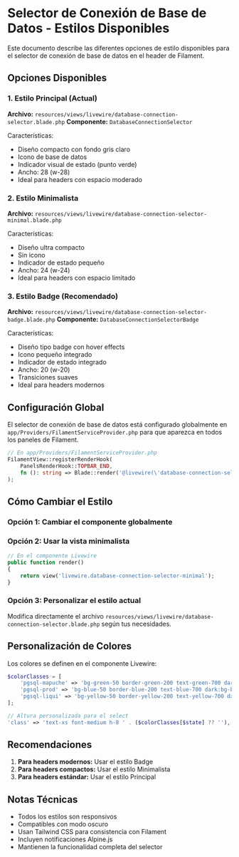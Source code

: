 # Selector de Conexión de Base de Datos - Estilos Disponibles

Este documento describe las diferentes opciones de estilo disponibles para el selector de conexión de base de datos en el header de Filament.

## Opciones Disponibles

### 1. Estilo Principal (Actual)
**Archivo:** `resources/views/livewire/database-connection-selector.blade.php`
**Componente:** `DatabaseConnectionSelector`

Características:
- Diseño compacto con fondo gris claro
- Icono de base de datos
- Indicador visual de estado (punto verde)
- Ancho: 28 (w-28)
- Ideal para headers con espacio moderado

### 2. Estilo Minimalista
**Archivo:** `resources/views/livewire/database-connection-selector-minimal.blade.php`

Características:
- Diseño ultra compacto
- Sin icono
- Indicador de estado pequeño
- Ancho: 24 (w-24)
- Ideal para headers con espacio limitado

### 3. Estilo Badge (Recomendado)
**Archivo:** `resources/views/livewire/database-connection-selector-badge.blade.php`
**Componente:** `DatabaseConnectionSelectorBadge`

Características:
- Diseño tipo badge con hover effects
- Icono pequeño integrado
- Indicador de estado integrado
- Ancho: 20 (w-20)
- Transiciones suaves
- Ideal para headers modernos

## Configuración Global

El selector de conexión de base de datos está configurado globalmente en `app/Providers/FilamentServiceProvider.php` para que aparezca en todos los paneles de Filament.

```php
// En app/Providers/FilamentServiceProvider.php
FilamentView::registerRenderHook(
    PanelsRenderHook::TOPBAR_END,
    fn (): string => Blade::render('@livewire(\'database-connection-selector-badge\')')
);
```

## Cómo Cambiar el Estilo

### Opción 1: Cambiar el componente globalmente

### Opción 2: Usar la vista minimalista

```php
// En el componente Livewire
public function render()
{
    return view('livewire.database-connection-selector-minimal');
}
```

### Opción 3: Personalizar el estilo actual

Modifica directamente el archivo `resources/views/livewire/database-connection-selector.blade.php` según tus necesidades.

## Personalización de Colores

Los colores se definen en el componente Livewire:

```php
$colorClasses = [
    'pgsql-mapuche' => 'bg-green-50 border-green-200 text-green-700 dark:bg-green-900/20 dark:border-green-800 dark:text-green-400',
    'pgsql-prod' => 'bg-blue-50 border-blue-200 text-blue-700 dark:bg-blue-900/20 dark:border-blue-800 dark:text-blue-400',
    'pgsql-liqui' => 'bg-yellow-50 border-yellow-200 text-yellow-700 dark:bg-yellow-900/20 dark:border-yellow-800 dark:text-yellow-400',
];

// Altura personalizada para el select
'class' => 'text-xs font-medium h-8 ' . ($colorClasses[$state] ?? ''),
```

## Recomendaciones

1. **Para headers modernos:** Usar el estilo Badge
2. **Para headers compactos:** Usar el estilo Minimalista
3. **Para headers estándar:** Usar el estilo Principal

## Notas Técnicas

- Todos los estilos son responsivos
- Compatibles con modo oscuro
- Usan Tailwind CSS para consistencia con Filament
- Incluyen notificaciones Alpine.js
- Mantienen la funcionalidad completa del selector 